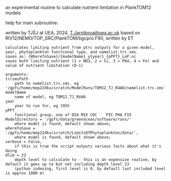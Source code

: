 an experimental routine to calculate nutrient limitation in PlankTOM12 models


help for main subroutine:

 written by TJŠJ at UEA, 2024, T.Jarnikova@uea.ac.uk
    based on RIV12/NEMO/TOP_SRC/PlankTOM/bgcpro.F90, written by ET
    
    calculates limiting nutrient from ptrc outputs for a given model, year, phytoplankton functional type, and namelist.trc.sms. 
    saves as: {WhereToSave}/{modelName}_y{year}_{pPFT}_LoP.nc
    saves both limiting nutrient (1 = NO3, 2 = Si, 3 = PO4, 4 = Fe) and value of nutrient limitation (0-1)

    arguments:
    trcsmsPath 
        path to namelist.trc.sms. eg '/gpfs/home/mep22dku/scratch/ModelRuns/TOM12_TJ_R4A0/namelist.trc.sms'
    modelName
        name of model, eg TOM12_TJ_RVA0
    year
        year to run for, eg 1955 
    pPFT
        functional group, one of DIA MIX COC	PIC	PHA	FIX	
    ModelDirectory = '/gpfs/data/greenocean/software/runs/'
        where model is found, default shown above;
    whereToSave = '/gpfs/home/mep22dku/scratch/LimitsOfPhytoplankton/data/', 
        where model is found, default shown above;
    verbose = False, 
        if this is true the script outputs various facts about what it's doing
    dlim = 23
        depth level to calculate to - this is an expensive routine, by default it goes up to but not including depth level 23
        (python indexing, first level is 0. by default last included level is approx 1000 m)
